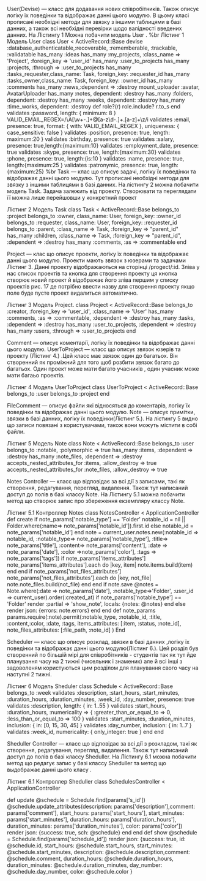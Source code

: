 User(Devise) — класс для додавання нових співробітників. Також описує  логіку їх поведінки та відображає данні цього модулю.  В цьому класі прописані необхідні методи для звязку з іншими таблицями в базі данних, а також всі необхідні перевірки щодо валідності введених данних. На Лістингу 1 Можна побачити модель User .
%br	
Лістинг 1 Модель User
class User < ActiveRecord::Base
  devise :database_authenticatable,:recoverable, :rememberable, :trackable, :validatable
  has_many :ideas
  has_many :my_projects, :class_name => 'Project', :foreign_key => 'user_id'
  has_many :user_to_projects
  has_many :projects, :through => :user_to_projects
  has_many :tasks_requester,class_name: Task, foreign_key: :requester_id
  has_many :tasks_owner,class_name: Task, foreign_key: :owner_id
  has_many :comments
  has_many :news,:dependent => :destroy
  mount_uploader :avatar, AvatarUploader
  has_many :notes, dependent: :destroy
  has_many :folders, dependent: :destroy
  has_many :weeks, dependent: :destroy
  has_many :time_works, dependent: :destroy
  def role?(r)
    role.include? r.to_s
  end
  validates :password, length: { minimum: 8 }
  VALID_EMAIL_REGEX=/\A[\w+\-.]+@[a-z\d\-.]+\.[a-z]+\z/i
  validates :email, presence: true, format: { with: VALID_EMAIL_REGEX }, uniqueness: { case_sensitive: false }
  validates :position, presence: true, length: maximum:20 }
  validates :birthday, presence: true
  validates :salary, presence: true,length:{maximum:10}
  validates :employment_date, presence: true
  validates :skype, presence: true, length:{maximum:30}
  validates :phone, presence: true, length:{is:10 }
  validates :name, presence: true, length:{maximum:25 }			 validates :patronymic, presence: true, length:{maximum:25}
%br
Task — клас  що описує задачі, логіку їх поведінки та відображає данні цього модулю. Тут прописані необхідні методи для звязку з іншими таблицями в базі данних. На лістингу 2 можна побачити модель Task. Задача залежить від проекту.  Створювати та переглядати її можна лише перейшовши у конкретний проект 

Лістинг 2 Модель Task
class Task < ActiveRecord::Base
  belongs_to :project
  belongs_to :owner, class_name: User, foreign_key: :owner_id
  belongs_to :requester, class_name: User, foreign_key: :requester_id
  belongs_to :parent, :class_name => Task, :foreign_key => "parent_id"
  has_many :children, :class_name => Task, :foreign_key => "parent_id", :dependent => :destroy
  has_many :comments, :as => :commentable
end


Project — клас що описує проекти, логіку їх поведінки та відображає данні цього модулю. Проекти мають звязок  з юзерами та задачами Лістинг 3. Данні проекту відображаються на сторінці /progect/:id. Зліва у нас список проектів та кнопка для створення проекту ця кнопка створює новий проект й відображає його зліва першим у списку проектів  рис. 17  де потрібно ввести назву для створення проекту  якщо поле буде пусте проект видалиться автоматично.

Лістинг 3 Модель Project.
class Project < ActiveRecord::Base
  belongs_to :creator, :foreign_key => 'user_id', :class_name => 'User'
  has_many :comments, :as => :commentable, :dependent => :destroy
  has_many :tasks, :dependent => :destroy
  has_many :user_to_projects, :dependent => :destroy
  has_many :users, :through => :user_to_projects
end


Comment — описує коментарії, логіку їх поведінки та відображає данні цього    модулю.
UserToProject — класс що описує звязок юзерів та проекту (Лістинг 4.) .Цей класс має звязок один до багатьох. Він створенний як проміжний для того щоб розбити звязок багато до багатьох. Один проект може мати багато учасників , один  учасник може мати багаьо проектів.  

Лістинг 4 Модель UserToProject 
class UserToProject < ActiveRecord::Base
  belongs_to :user
  belongs_to :project
end

FileComment — описує файли які відносяться до коментарів, логіку їх поведінки та відображає данні цього  модулю.
Note — описує примітки, звязки в базі данних, логіку їх поведінки(Лістинг 5.). На лістингу 5 видно що записи повязані з  користувачами, також вони можуть містити в собі файли.

Лістинг 5 Модель Note
class Note < ActiveRecord::Base
  belongs_to :user
  belongs_to :notable, :polymorphic => true
  has_many :items, :dependent => :destroy
  has_many :note_files, :dependent => :destroy
  accepts_nested_attributes_for :items, :allow_destroy => true
  accepts_nested_attributes_for :note_files, :allow_destroy => true


Notes Controller — класс що відповідає за всі дії з записами, такі як створення, редагування,  перегляд, видалення. Також тут написаний доступ до полів в базі классу Note. На Лістингу 5.1 можна побачити метод що створює запис про збереження екземпляру классу Note.

Лістинг 5.1 Контроллер Notes
class NotesController < ApplicationController
def create
  if note_params['notable_type'] == 'Folder'
    notable_id = nil || Folder.where(:name=> note_params['notable_id']).first.id
  else
    notable_id = note_params['notable_id']
  end
  note = current_user.notes.new(:notable_id => notable_id, :notable_type=> note_params['notable_type'], :title=> note_params['title'], :content=> note_params['content'],
                                :date => note_params['date'], :color =>note_params['color'], :tags => note_params['tags'])
  if note_params['items_attributes']
    note_params['items_attributes'].each do |key, item|
      note.items.build(item)
    end
  end
  if note_params['not_files_attributes']
    note_params['not_files_attributes'].each do |key, not_file|
      note.note_files.build(not_file)
    end
  end
  if note.save
    @notes = Note.where(:date => note_params['date'], :notable_type=>'Folder', :user_id => current_user).order(:created_at)
    if note_params['notable_type'] == 'Folder'
      render :partial => 'show_note', locals: {notes: @notes}
    end
  else
    render json: {errors: note.errors}
  end
end
def note_params
  params.require(:note).permit(:notable_type, :notable_id, :title, :content,:color, :date, :tags, items_attributes: [:item, :status, :note_id], note_files_attributes: [:file_path, :note_id] )
End

Scheduler — класс що описує розклад, звязки в базі данних ,логіку їх поведінки та відображає данні цього модулю(Лістинг 6.). Цей розділ був створенний по більшій мірі для співробітників - студентів так як тут йде планування часу на 2 тижні (чисельник і знаменик)  але й всі інші з задоволеням користуються цим розділом для планування свого часу на наступні 2 тижні.

Лістинг 6 Модель Sheduler
class Schedule < ActiveRecord::Base
  belongs_to :week
  validates :description, :start_hours, :start_minutes,
          :duration_hours, :duration_minutes, :week_id,
            :day_number, presence: true
  validates :description, length: { in: 1..55 }
  validates :start_hours, :duration_hours, :numericality => { :greater_than_or_equal_to => 0, :less_than_or_equal_to => 100 }
  validates :start_minutes, :duration_minutes, inclusion: { in: [0, 15, 30, 45] }
  validates :day_number, inclusion: { in: 1..7 }
  validates :week_id, numericality: { only_integer: true }
  end
end

Sheduller Controller — класс що відповідає за всі дії з розкладом, такі як створення, редагування,  перегляд, видалення. Також тут написаний доступ до полів в базі классу Sheduller. На Лістингу 6.1 можна побачити метод що редагує запис у базі классу Sheduller та метод що выдображає данні цього класу .

Лістинг 6.1 Контроллер Sheduller
class SchedulesController < ApplicationController

def update
  @schedule = Schedule.find(params['s_id'])
  @schedule.update_attributes(description: params['description'],comment: params['comment'], start_hours: params['start_hours'], start_minutes: params['start_minutes'],
                              duration_hours: params['duration_hours'], duration_minutes: params['duration_minutes'], color: params['color'])
  render json: {success: true, sch: @schedule}
end
еnd
def show
  @schedule = Schedule.find(params['schedule_id'])
  render json: {success: true, id: @schedule.id, start_hours: @schedule.start_hours, start_minutes: @schedule.start_minutes,
                description: @schedule.description,comment: @schedule.comment, duration_hours: @schedule.duration_hours, duration_minutes: @schedule.duration_minutes, day_number: @schedule.day_number, color: @schedule.color }
